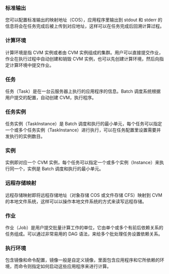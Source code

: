 ### 标准输出 
您可以配置标准输出的映射地址（COS），应用程序里输出到 stdout 和 stderr 的信息将会在任务完成后被上传到对应地址，这样可以在任务完成后回溯计算过程。 

### 计算环境 
计算环境是指 CVM 实例或者由 CVM 实例组成的集群。用户可以直接提交作业，作业在执行过程中自动创建和销毁 CVM 实例，也可以先创建计算环境，然后向指定计算环境中提交作业。
 
### 任务 
任务（Task）是在一台云服务器上执行的应用程序的信息。Batch 调度系统根据用户提交的配置，自动创建 CVM，执行程序。

### 任务实例 
任务实例（TaskInstance）是 Batch 调度和执行的最小单元，每个任务可以指定一个或多个任务实例（TaskInstance）进行执行，可以在任务配置里设置需要并发执行的实例数目。

### 实例 
实例即对应一个 CVM 实例，每个任务可以指定一个或多个实例（Instance）来执行同一个，实例是 Batch 调度和执行的最小单元。

### 远程存储映射 
远程存储映射即将远程存储地址（对象存储 COS 或文件存储 CFS）映射到 CVM 的本地文件系统，这样可以以操作本地文件系统的方式来读写远程存储。

### 作业 
作业（Job）是用户提交批量计算工作的单位，它由单个或多个有前后依赖关系的任务组成。可以通过非常易用的 DAG 语法，来给多个批处理任务设置依赖关系。

### 执行环境 
包含镜像和命令配置，镜像一般是自定义镜像，里面包含应用程序和它所依赖的环境，而命令则指定如何启动这些应用程序来进行计算。

